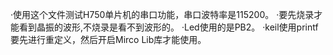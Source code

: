 ·使用这个文件测试H750单片机的串口功能，串口波特率是115200。
·要先烧录才能看到晶振的波形,不烧录是看不到波形的。
·Led使用的是PB2。
·keil使用printf要先进行重定义，然后开启Mirco Lib库才能使用。


